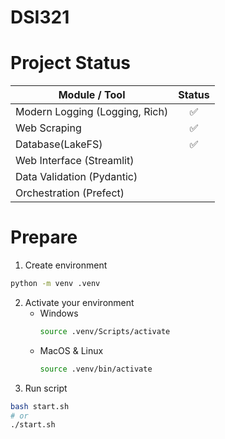 # DSI321

# Project Status
| Module / Tool | Status |
| - | :-: |
| Modern Logging (Logging, Rich)     | ✅ |
| Web Scraping                     |✅|
| Database(LakeFS) | ✅ |
| Web Interface (Streamlit)        |        |
| Data Validation (Pydantic)       |        |
| Orchestration (Prefect)          |        |

# Prepare
1. Create environment
```bash
python -m venv .venv
```

2. Activate your environment
    - Windows
        ```bash
        source .venv/Scripts/activate
        ```
    - MacOS & Linux 
        ```bash
        source .venv/bin/activate
        ```
3. Run script
```bash
bash start.sh
# or
./start.sh
```